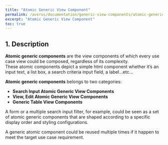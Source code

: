 ```yaml
---
title: "Atomic Generic View Component"
permalink: /averos/documentation/generic-view-components/atomic-generic-view-component/
excerpt: "Atomic Generic View Component"
toc: true
---
```


## 1. Description

**Atomic generic components** are the view components of which every use case view could be composed, regardless of its complexity. <br/>
These atomic components depict a simple html component whether it’s an input text, a list box, a search criteria input field, a label...etc… <br/>

**Atomic generic components** belongs to two categories:
- **Search Input Atomic Generic View Components**
- **View, Edit Atomic Generic View Components** 
- **Generic Table View Components** 

A form or a multiple search input filter, for example, could be seen as a set of atomic generic components that are shaped according to a specific display order and styling configurations. <br/>

A generic atomic component could be reused multiple times if it happen to meet the target use case requirement.


